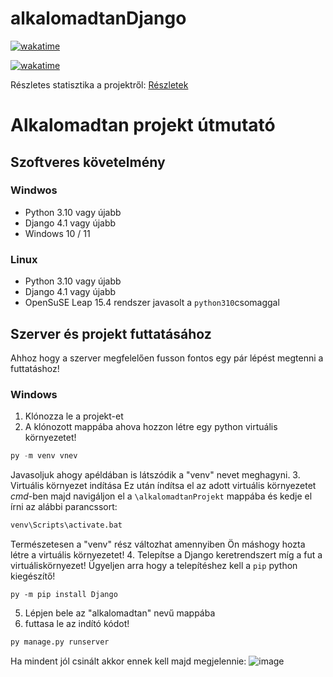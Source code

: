# alkalomadtanDjango
[![wakatime](https://wakatime.com/badge/user/0ec14411-be49-464a-9639-0907ad5f39a6/project/61257642-a2e0-450e-9857-f2db7d6278f9.svg)](https://wakatime.com/badge/user/0ec14411-be49-464a-9639-0907ad5f39a6/project/61257642-a2e0-450e-9857-f2db7d6278f9)

[![wakatime](https://wakatime.com/badge/user/0ec14411-be49-464a-9639-0907ad5f39a6/project/128ab571-63bb-4654-aebb-60967f1583b4.svg)](https://wakatime.com/badge/user/0ec14411-be49-464a-9639-0907ad5f39a6/project/128ab571-63bb-4654-aebb-60967f1583b4)

Részletes statisztika a projektről: [Részletek](https://wakatime.com/@Cincennes/projects/jycyrdlmgp?start=2023-04-20&end=2023-04-26)
# Alkalomadtan projekt útmutató

## Szoftveres követelmény
### Windwos
- Python 3.10 vagy újabb
- Django 4.1 vagy újabb
- Windows 10 / 11

### Linux
- Python 3.10 vagy újabb
- Django 4.1 vagy újabb
- OpenSuSE Leap 15.4 rendszer javasolt a `python310`csomaggal

## Szerver és projekt futtatásához
Ahhoz hogy a szerver megfelelően fusson fontos egy pár lépést megtenni a futtatáshoz!

### Windows
1. Klónozza le a projekt-et
2. A klónozott mappába ahova hozzon létre egy python virtuális környezetet!
``` python
py -m venv vnev 
```
Javasoljuk ahogy apéldában is látszódik a "venv" nevet meghagyni.
3. Virtuális környezet indítása
Ez után índítsa el az adott virtuális környezetet *cmd*-ben majd navigáljon el a `\alkalomadtanProjekt` mappába és kedje el írni az alábbi parancssort:
``` cmd
venv\Scripts\activate.bat
```
Természetesen a "venv" rész változhat amennyiben Ön máshogy hozta létre a virtuális környezetet!
4. Telepítse a Django keretrendszert míg a fut a virtuáliskörnyezet!
Ügyeljen arra hogy a telepítéshez kell a `pip` python kiegészítő!
```
py -m pip install Django
```
5. Lépjen bele az "alkalomadtan" nevű mappába
6. futtasa le az indító kódot!
``` cmd
py manage.py runserver
```

Ha mindent jól csinált akkor ennek kell majd megjelennie:
![image](https://user-images.githubusercontent.com/93611221/235539936-56992f33-8d9f-4172-b53e-17c8950ec091.png)
